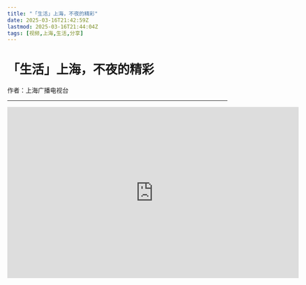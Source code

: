 ```yaml
---
title: "「生活」上海，不夜的精彩"
date: 2025-03-16T21:42:59Z
lastmod: 2025-03-16T21:44:04Z
tags: [视频,上海,生活,分享]
---
```


# 「生活」上海，不夜的精彩

作者：上海广播电视台

---

<iframe sandbox="allow-forms allow-presentation allow-same-origin allow-scripts allow-modals allow-popups" src="https://player.bilibili.com/player.html?aid=35356480&amp;cid=61975438&amp;page=1" data-src="" border="0" frameborder="no" framespacing="0" allowfullscreen="true" style="width: 667px; height: 393px;"></iframe>

‍
